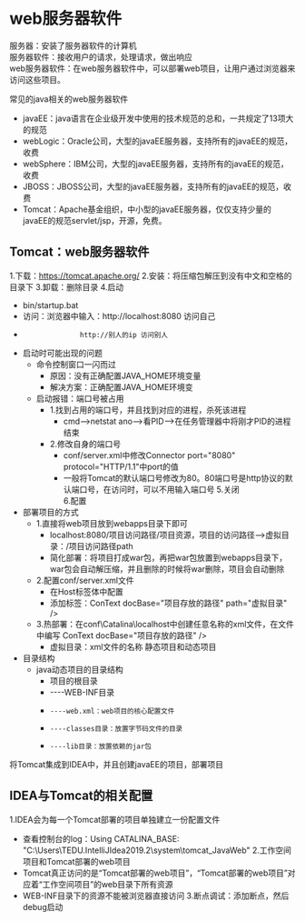 # web服务器软件
服务器：安装了服务器软件的计算机  
服务器软件：接收用户的请求，处理请求，做出响应  
web服务器软件：在web服务器软件中，可以部署web项目，让用户通过浏览器来访问这些项目。

常见的java相关的web服务器软件
  * javaEE：java语言在企业级开发中使用的技术规范的总和，一共规定了13项大的规范
  * webLogic：Oracle公司，大型的javaEE服务器，支持所有的javaEE的规范，收费
  * webSphere：IBM公司，大型的javaEE服务器，支持所有的javaEE的规范，收费
  * JBOSS：JBOSS公司，大型的javaEE服务器，支持所有的javaEE的规范，收费
  * Tomcat：Apache基金组织，中小型的javaEE服务器，仅仅支持少量的javaEE的规范servlet/jsp，开源，免费。

## Tomcat：web服务器软件
1.下载：https://tomcat.apache.org/
2.安装：将压缩包解压到没有中文和空格的目录下
3.卸载：删除目录
4.启动
  * bin/startup.bat
  * 访问：浏览器中输入：http://localhost:8080 访问自己
  *                   http://别人的ip 访问别人  
  * 启动时可能出现的问题
    * 命令控制窗口一闪而过
      * 原因：没有正确配置JAVA_HOME环境变量
      * 解决方案：正确配置JAVA_HOME环境变
    * 启动报错：端口号被占用
      * 1.找到占用的端口号，并且找到对应的进程，杀死该进程
        * cmd-->netstat ano-->看PID-->在任务管理器中将刚才PID的进程结束
      * 2.修改自身的端口号
        * conf/server.xml中修改Connector port="8080" protocol="HTTP/1.1"中port的值
        * 一般将Tomcat的默认端口号修改为80。80端口号是http协议的默认端口号，在访问时，可以不用输入端口号
5.关闭  
6.配置
  * 部署项目的方式
    * 1.直接将web项目放到webapps目录下即可
      * localhost:8080/项目访问路径/项目资源，项目的访问路径-->虚拟目录：/项目访问路径path
      * 简化部署：将项目打成war包，再把war包放置到webapps目录下，war包会自动解压缩，并且删除的时候将war删除，项目会自动删除
    * 2.配置conf/server.xml文件
      * 在Host标签体中配置
      * 添加标签：ConText docBase="项目存放的路径" path="虚拟目录" />
    * 3.热部署：在conf\Catalina\localhost中创建任意名称的xml文件，在文件中编写 ConText docBase="项目存放的路径" />
      * 虚拟目录：xml文件的名称
静态项目和动态项目
  * 目录结构
    * java动态项目的目录结构
      * 项目的根目录
      *   ----WEB-INF目录
      *     ----web.xml：web项目的核心配置文件
      *     ----classes目录：放置字节码文件的目录
      *     ----lib目录：放置依赖的jar包

将Tomcat集成到IDEA中，并且创建javaEE的项目，部署项目

## IDEA与Tomcat的相关配置
1.IDEA会为每一个Tomcat部署的项目单独建立一份配置文件
  * 查看控制台的log：Using CATALINA_BASE:   "C:\Users\TEDU\.IntelliJIdea2019.2\system\tomcat\_JavaWeb"
2.工作空间项目和Tomcat部署的web项目
  * Tomcat真正访问的是“Tomcat部署的web项目”，“Tomcat部署的web项目”对应着“工作空间项目”的web目录下所有资源
  * WEB-INF目录下的资源不能被浏览器直接访问
3.断点调试：添加断点，然后debug启动























